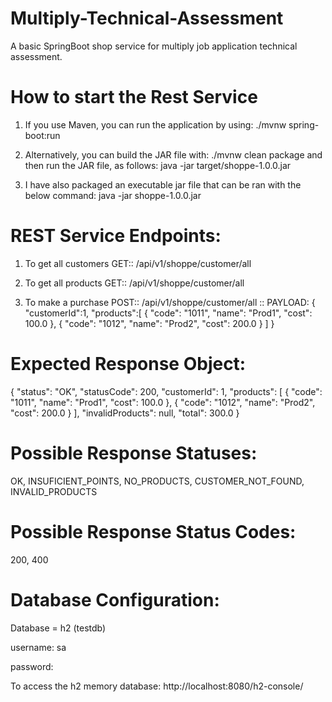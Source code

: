 # Multiply-Technical-Assessment
A basic SpringBoot shop service for multiply job application technical assessment.


# How to start the Rest Service
1. If you use Maven, you can run the application by using:
./mvnw spring-boot:run

2. Alternatively, you can build the JAR file with:
./mvnw clean package 
and then run the JAR file, as follows:
java -jar target/shoppe-1.0.0.jar

3. I have also packaged an executable jar file that can be ran with the below command:
java -jar shoppe-1.0.0.jar


# REST Service Endpoints:
1. To get all customers
GET:: /api/v1/shoppe/customer/all

2. To get all products
GET:: /api/v1/shoppe/customer/all

3. To make a purchase
POST:: /api/v1/shoppe/customer/all 
:: 
PAYLOAD: 
{
    "customerId":1,
    "products":[
        {
            "code": "1011",
            "name": "Prod1",
            "cost": 100.0
        },
        {
            "code": "1012",
            "name": "Prod2",
            "cost": 200.0
        }
    ]
}


# Expected Response Object:
{
    "status": "OK",
    "statusCode": 200,
    "customerId": 1,
    "products": [
        {
            "code": "1011",
            "name": "Prod1",
            "cost": 100.0
        },
        {
            "code": "1012",
            "name": "Prod2",
            "cost": 200.0
        }
    ],
    "invalidProducts": null,
    "total": 300.0
}


# Possible Response Statuses:
OK, INSUFICIENT_POINTS, NO_PRODUCTS, CUSTOMER_NOT_FOUND, INVALID_PRODUCTS


# Possible Response Status Codes:
200, 400


# Database Configuration:

Database = h2 (testdb)

username: sa

password:
    
To access the h2 memory database: 
http://localhost:8080/h2-console/

